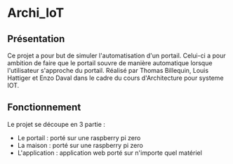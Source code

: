 # Archi_IoT
## Présentation
Ce projet a pour but de simuler l'automatisation d'un portail. Celui-ci a pour ambition de faire que le portail souvre de manière automatique lorsque l'utilisateur s'approche du portail. 
Réalisé par Thomas Billequin, Louis Hattiger et Enzo Daval dans le cadre du cours d'Architecture pour systeme IOT.

## Fonctionnement
Le projet se découpe en 3 partie : 
- Le portail : porté sur une raspberry pi zero
- La maison : porté sur une raspberry pi zero
- L'application : application web porté sur n'importe quel matériel

